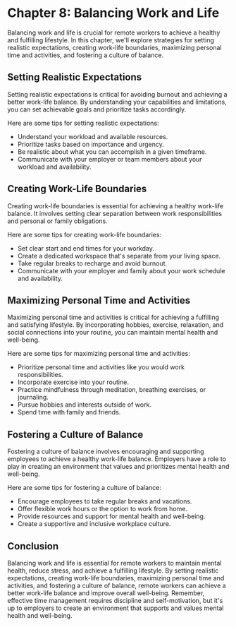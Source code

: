 Chapter 8: Balancing Work and Life
==================================

Balancing work and life is crucial for remote workers to achieve a healthy and fulfilling lifestyle. In this chapter, we'll explore strategies for setting realistic expectations, creating work-life boundaries, maximizing personal time and activities, and fostering a culture of balance.

Setting Realistic Expectations
------------------------------

Setting realistic expectations is critical for avoiding burnout and achieving a better work-life balance. By understanding your capabilities and limitations, you can set achievable goals and prioritize tasks accordingly.

Here are some tips for setting realistic expectations:

- Understand your workload and available resources.
- Prioritize tasks based on importance and urgency.
- Be realistic about what you can accomplish in a given timeframe.
- Communicate with your employer or team members about your workload and availability.

Creating Work-Life Boundaries
-----------------------------

Creating work-life boundaries is essential for achieving a healthy work-life balance. It involves setting clear separation between work responsibilities and personal or family obligations.

Here are some tips for creating work-life boundaries:

- Set clear start and end times for your workday.
- Create a dedicated workspace that's separate from your living space.
- Take regular breaks to recharge and avoid burnout.
- Communicate with your employer and family about your work schedule and availability.

Maximizing Personal Time and Activities
---------------------------------------

Maximizing personal time and activities is critical for achieving a fulfilling and satisfying lifestyle. By incorporating hobbies, exercise, relaxation, and social connections into your routine, you can maintain mental health and well-being.

Here are some tips for maximizing personal time and activities:

- Prioritize personal time and activities like you would work responsibilities.
- Incorporate exercise into your routine.
- Practice mindfulness through meditation, breathing exercises, or journaling.
- Pursue hobbies and interests outside of work.
- Spend time with family and friends.

Fostering a Culture of Balance
------------------------------

Fostering a culture of balance involves encouraging and supporting employees to achieve a healthy work-life balance. Employers have a role to play in creating an environment that values and prioritizes mental health and well-being.

Here are some tips for fostering a culture of balance:

- Encourage employees to take regular breaks and vacations.
- Offer flexible work hours or the option to work from home.
- Provide resources and support for mental health and well-being.
- Create a supportive and inclusive workplace culture.

Conclusion
----------

Balancing work and life is essential for remote workers to maintain mental health, reduce stress, and achieve a fulfilling lifestyle. By setting realistic expectations, creating work-life boundaries, maximizing personal time and activities, and fostering a culture of balance, remote workers can achieve a better work-life balance and improve overall well-being. Remember, effective time management requires discipline and self-motivation, but it's up to employers to create an environment that supports and values mental health and well-being.
